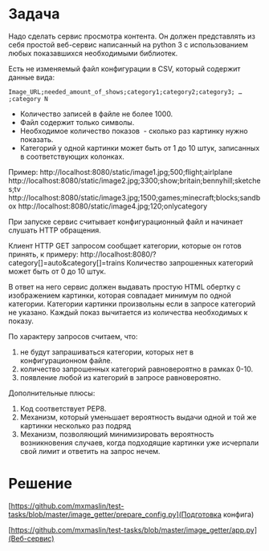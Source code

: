 # Задача

Надо сделать сервис просмотра контента.
Он должен представлять из себя простой веб-сервис написанный на python 3 с использованием любых показавшихся необходимыми библиотек.

Есть не изменяемый файл конфигурации в CSV, который содержит данные вида:

`Image_URL;needed_amount_of_shows;category1;category2;category3; … ;category N`

- Количество записей в файле не более 1000.
- Файл содержит только символы.
- Необходимое количество показов  - сколько раз картинку нужно показать. 
- Категорий у одной картинки может быть от 1 до 10 штук, записанных в соответствующих колонках.

Пример:
http://localhost:8080/static/image1.jpg;500;flight;airlplane
http://localhost:8080/static/image2.jpg;3300;show;britain;bennyhill;sketches;tv
http://localhost:8080/static/image3.jpg;1500;games;minecraft;blocks;sandbox
http://localhost:8080/static/image4.jpg;120;onlycategory

При запуске сервис считывает конфигурационный файл и начинает слушать HTTP обращения.

Клиент HTTP GET запросом сообщает категории, которые он готов принять, к примеру:
http://localhost:8080/?category[]=auto&category[]=trains
Количество запрошенных категорий может быть от 0 до 10 штук.

В ответ на него сервис должен выдавать простую HTML обертку с изображением картинки, которая совпадает минимум по одной категории.
Категории картинки произвольны если в запросе категорий не указано. 
Каждый показ вычитается из количества необходимых к показу.

По характеру запросов считаем, что:
1. не будут запрашиваться категории, которых нет в конфигурационном файле.
2. количество запрошенных категорий равновероятно в рамках 0-10.
3. появление любой из категорий в запросе равновероятно.

Дополнительные плюсы:
1. Код соответствует PEP8.
2. Механизм, который уменьшает вероятность выдачи одной и той же картинки несколько раз подряд 
3. Механизм, позволяющий минимизировать вероятность возникновения случаев, когда подходящие картинки уже исчерпали свой лимит и ответить на запрос нечем.

# Решение

[https://github.com/mxmaslin/test-tasks/blob/master/image_getter/prepare_config.py](Подготовка конфига)

[https://github.com/mxmaslin/test-tasks/blob/master/image_getter/app.py](Веб-сервис)